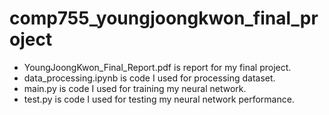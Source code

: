 # comp755_youngjoongkwon_final_project

- YoungJoongKwon_Final_Report.pdf is report for my final project.
- data_processing.ipynb is code I used for processing dataset.
- main.py is code I used for training my neural network.
- test.py is code I used for testing my neural network performance. 
